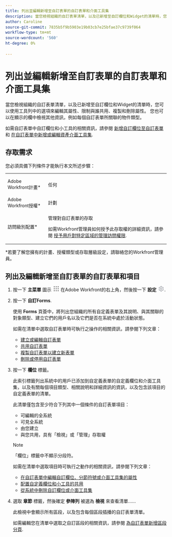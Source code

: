 ```yaml
---
title: 列出並編輯新增至自訂表單的自訂表單和介面工具集
description: 當您檢視組織的自訂表單清單，以及已新增至自訂欄位和Widget的清單時，您可以使用工具列中的選項來編輯其屬性、限制與誰共用、複製和刪除屬性。 您也可以在顯示的欄中檢視其他資訊，例如每個自訂表單所關聯的物件類型。
author: Caroline
source-git-commit: 7835b5f9b5903e19b03cb7e25bfae37c9739f064
workflow-type: tm+mt
source-wordcount: '560'
ht-degree: 0%

---
```



# 列出並編輯新增至自訂表單的自訂表單和介面工具集

當您檢視組織的自訂表單清單，以及已新增至自訂欄位和Widget的清單時，您可以使用工具列中的選項來編輯其屬性、限制與誰共用、複製和刪除屬性。 您也可以在顯示的欄中檢視其他資訊，例如每個自訂表單所關聯的物件類型。

如需自訂表單中自訂欄位和小工具的相關資訊，請參閱 [新增自訂欄位至自訂表單](../../../administration-and-setup/customize-workfront/create-manage-custom-forms/add-a-custom-field-to-a-custom-form.md) 和 [在自訂表單中新增或編輯資產介面工具集](../../../administration-and-setup/customize-workfront/create-manage-custom-forms/add-widget-or-edit-its-properties-in-a-custom-form.md).

## 存取需求

您必須具備下列條件才能執行本文所述步驟：

<table style="table-layout:auto"> 
 <col> 
 <col> 
 <tbody> 
  <tr data-mc-conditions=""> 
   <td role="rowheader"> <p>Adobe Workfront計畫*</p> </td> 
   <td>任何</td> 
  </tr> 
  <tr> 
   <td role="rowheader">Adobe Workfront授權*</td> 
   <td>計劃</td> 
  </tr> 
  <tr data-mc-conditions=""> 
   <td role="rowheader">訪問級別配置*</td> 
   <td> <p>管理對自訂表單的存取</p> <p>如需Workfront管理員如何授予此存取權的詳細資訊，請參閱 <a href="../../../administration-and-setup/add-users/configure-and-grant-access/grant-users-admin-access-certain-areas.md" class="MCXref xref">授予用戶對特定區域的管理訪問權限</a>.</p> </td> 
  </tr> 
 </tbody> 
</table>

&#42;若要了解您擁有的計畫、授權類型或存取層級設定，請聯絡您的Workfront管理員。

## 列出及編輯新增至自訂表單的自訂表單和項目

1. 按一下 **主菜單** 圖示 ![](assets/main-menu-icon.png) 在Adobe Workfront的右上角，然後按一下 **設定** ![](assets/gear-icon-settings.png).

1. 按一下 **自訂Forms**.

   使用 **Forms** 頁簽中，將列出您組織的所有自定義表單及其說明、與其關聯的對象類型、建立它們的用戶名以及它們是否在系統中處於活動狀態。

   如需在清單中選取自訂表單時可執行之操作的相關資訊，請參閱下列文章：

   * [建立或編輯自訂表單](../../../administration-and-setup/customize-workfront/create-manage-custom-forms/create-or-edit-a-custom-form.md)
   * [共用自訂表單](../../../administration-and-setup/customize-workfront/create-manage-custom-forms/share-access-to-a-custom-form.md)
   * [複製自訂表單以建立新表單](../../../administration-and-setup/customize-workfront/create-manage-custom-forms/copy-custom-form-to-create-a-new-one.md)
   * [刪除或停用自訂表單](../../../administration-and-setup/customize-workfront/create-manage-custom-forms/delete-or-deactivate-a-custom-form.md)

1. 按一下 **欄位** 標籤。

   此索引標籤列出系統中的用戶已添加到自定義表單的自定義欄位和介面工具集，以及有關每個項目類型、相關說明和詳細資訊的資訊，以及包含該項目的自定義表單的清單。

   此清單僅包含至少符合下列其中一個條件的自訂表單項目：

   * 可編輯的全系統
   * 可見全系統
   * 由您建立
   * 與您共用，具有「檢視」或「管理」存取權

   >[!NOTE]
   >
   >「欄位」標籤中不顯示分段符。

   如需在清單中選取項目時可執行之動作的相關資訊，請參閱下列文章：

   * [在自訂表單中編輯自訂欄位、分節符號或介面工具集的屬性](../../../administration-and-setup/customize-workfront/create-manage-custom-forms/edit-a-custom-field.md)
   * [配置自定義欄位和小工具的共用](../../../administration-and-setup/customize-workfront/create-manage-custom-forms/configure-sharing-for-a-custom-field.md)
   * [從系統中刪除自訂欄位或介面工具集](../../../administration-and-setup/customize-workfront/create-manage-custom-forms/delete-a-custom-field.md)


1. 選取 **章節** 標籤，然後確定 **參陣列** 被選為 **檢視** 來查看清單……

   此檢視中會顯示所有區段，以及包含每個區段插播的自訂表單清單。

   如需編輯您在清單中選取之自訂區段的相關資訊，請參閱 [為自訂表單新增區段分頁](../../../administration-and-setup/customize-workfront/create-manage-custom-forms/add-a-section-break-to-a-custom-form.md).

